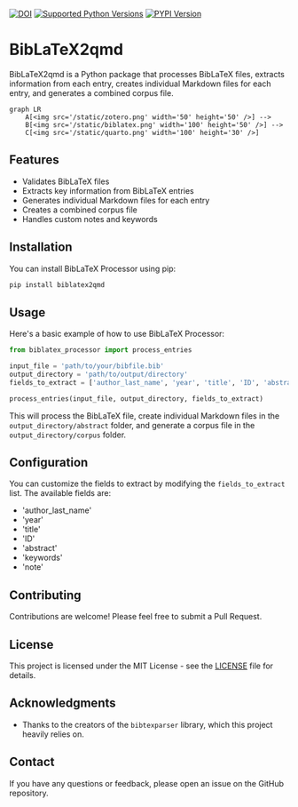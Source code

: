 [![DOI](https://zenodo.org/badge/DOI/10.5281/zenodo.10795822.svg)](https://doi.org/10.5281/zenodo.13731940)
[![Supported Python Versions](https://img.shields.io/pypi/pyversions/biblatex2qmd)](https://pypi.org/project/biblatex2qmd/)
[![PYPI Version](https://img.shields.io/pypi/v/biblatex2qmd)](https://pypi.org/project/biblatex2qmd/)

# BibLaTeX2qmd

BibLaTeX2qmd is a Python package that processes BibLaTeX files, extracts information from each entry, creates individual Markdown files for each entry, and generates a combined corpus file.

```mermaid
graph LR
    A[<img src='/static/zotero.png' width='50' height='50' />] -->
    B[<img src='/static/biblatex.png' width='100' height='50' />] -->
    C[<img src='/static/quarto.png' width='100' height='30' />]
```

## Features

- Validates BibLaTeX files
- Extracts key information from BibLaTeX entries
- Generates individual Markdown files for each entry
- Creates a combined corpus file
- Handles custom notes and keywords

## Installation

You can install BibLaTeX Processor using pip:

```bash
pip install biblatex2qmd
```

## Usage

Here's a basic example of how to use BibLaTeX Processor:

```python
from biblatex_processor import process_entries

input_file = 'path/to/your/bibfile.bib'
output_directory = 'path/to/output/directory'
fields_to_extract = ['author_last_name', 'year', 'title', 'ID', 'abstract', 'keywords', 'note']

process_entries(input_file, output_directory, fields_to_extract)
```

This will process the BibLaTeX file, create individual Markdown files in the `output_directory/abstract` folder, and generate a corpus file in the `output_directory/corpus` folder.

## Configuration

You can customize the fields to extract by modifying the `fields_to_extract` list. The available fields are:

- 'author_last_name'
- 'year'
- 'title'
- 'ID'
- 'abstract'
- 'keywords'
- 'note'

## Contributing

Contributions are welcome! Please feel free to submit a Pull Request.

## License

This project is licensed under the MIT License - see the [LICENSE](LICENSE) file for details.

## Acknowledgments

- Thanks to the creators of the `bibtexparser` library, which this project heavily relies on.

## Contact

If you have any questions or feedback, please open an issue on the GitHub repository.
